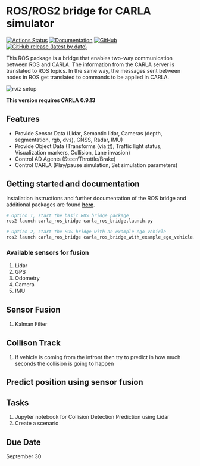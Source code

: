 # ROS/ROS2 bridge for CARLA simulator

[![Actions Status](https://github.com/carla-simulator/ros-bridge/workflows/CI/badge.svg)](https://github.com/carla-simulator/ros-bridge)
[![Documentation](https://readthedocs.org/projects/carla/badge/?version=latest)](http://carla.readthedocs.io)
[![GitHub](https://img.shields.io/github/license/carla-simulator/ros-bridge)](https://github.com/carla-simulator/ros-bridge/blob/master/LICENSE)
[![GitHub release (latest by date)](https://img.shields.io/github/v/release/carla-simulator/ros-bridge)](https://github.com/carla-simulator/ros-bridge/releases/latest)

 This ROS package is a bridge that enables two-way communication between ROS and CARLA. The information from the CARLA server is translated to ROS topics. In the same way, the messages sent between nodes in ROS get translated to commands to be applied in CARLA.

![rviz setup](./docs/images/ad_demo.png "AD Demo")

**This version requires CARLA 0.9.13**

## Features

- Provide Sensor Data (Lidar, Semantic lidar, Cameras (depth, segmentation, rgb, dvs), GNSS, Radar, IMU)
- Provide Object Data (Transforms (via [tf](http://wiki.ros.org/tf)), Traffic light status, Visualization markers, Collision, Lane invasion)
- Control AD Agents (Steer/Throttle/Brake)
- Control CARLA (Play/pause simulation, Set simulation parameters)

## Getting started and documentation

Installation instructions and further documentation of the ROS bridge and additional packages are found [__here__](https://carla.readthedocs.io/projects/ros-bridge/en/latest/).


```bash
# Option 1, start the basic ROS bridge package
ros2 launch carla_ros_bridge carla_ros_bridge.launch.py

# Option 2, start the ROS bridge with an example ego vehicle
ros2 launch carla_ros_bridge carla_ros_bridge_with_example_ego_vehicle.launch.py
```

### Available sensors for fusion

1. Lidar
2. GPS
3. Odometry
4. Camera 
5. IMU


## Sensor Fusion

1. Kalman Filter 


## Collison Track

1. If vehicle is coming from the infront then try to predict in how much seconds the collision is going to happen

## Predict position using sensor fusion

## Tasks

1. Jupyter notebook for Collision Detection Prediction using Lidar
2. Create a scenario 

## Due Date

September 30